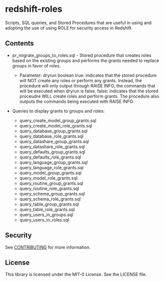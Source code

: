 # redshift-roles
Scripts, SQL queries, and Stored Procedures that are useful in using and adopting the use of using ROLE for security access in Redshift.

## Contents
- pr_migrate_groups_to_roles.sql - Stored procedure that creates roles based on the existing groups and performs the grants needed to replace groups in favor of roles.
  - Parameter: dryrun boolean
  true: indicates that the stored procedure will NOT create any roles or perform any grants. Instead, the procedure will only output through RAISE INFO, the commands that will be executed when dryrun is false.
  false: indicates that the stored proceudre WILL create roles and perform grants. The procedure also outputs the commands being executed with RAISE INFO.  

- Queries to display grants to groups and roles:
  - query_create_model_group_grants.sql
  - query_create_model_role_grants.sql
  - query_database_group_grants.sql
  - query_database_role_grants.sql
  - query_datashare_group_grants.sql
  - query_datashare_role_grants.sql
  - query_defaults_group_grants.sql
  - query_defaults_role_grants.sql
  - query_language_group_grants.sql
  - query_language_role_grants.sql
  - query_model_group_grants.sql
  - query_model_role_grants.sql
  - query_routine_group_grants.sql
  - query_routine_role_grants.sql
  - query_schema_group_grants.sql
  - query_schema_role_grants.sql
  - query_table_group_grants.sql
  - query_table_role_grants.sql
  - query_users_in_groups.sql
  - query_users_in_roles.sql

## Security

See [CONTRIBUTING](CONTRIBUTING.md#security-issue-notifications) for more information.

## License

This library is licensed under the MIT-0 License. See the LICENSE file.
